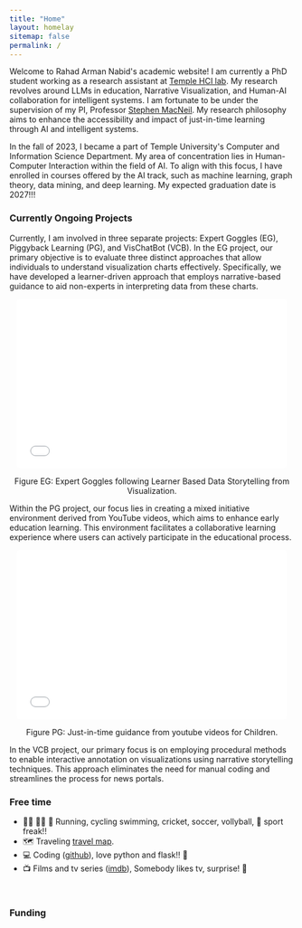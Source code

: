 ```yaml
---
title: "Home"
layout: homelay
sitemap: false
permalink: /
---
```


<style>
code {padding: 6px 8px; font-size: 90%;}
</style>

Welcome to Rahad Arman Nabid's academic website! I am currently a PhD student working as a research assistant at [Temple HCI lab](https://www.linkedin.com/company/temple-hci-lab/). My research revolves around LLMs in education, Narrative Visualization, and Human-AI collaboration for intelligent systems. I am fortunate to be under the supervision of my PI, Professor [Stephen MacNeil](http://stevemacn.github.io/). My research philosophy aims to enhance the accessibility and impact of just-in-time learning through AI and intelligent systems.  

In the fall of 2023, I became a part of Temple University's Computer and Information Science Department. My area of concentration lies in Human-Computer Interaction within the field of AI. To align with this focus, I have enrolled in courses offered by the AI track, such as machine learning, graph theory, data mining, and deep learning. My expected graduation date is 2027!!! 


### Currently Ongoing Projects 
Currently, I am involved in three separate projects: Expert Goggles (EG), Piggyback Learning (PG), and VisChatBot (VCB). In the EG project, our primary objective is to evaluate three distinct approaches that allow individuals to understand visualization charts effectively. Specifically, we have developed a learner-driven approach that employs narrative-based guidance to aid non-experts in interpreting data from these charts.


<div class="row" style="text-align:center">
  <iframe style="display:inline-block; border-radius: 5px; border:0px solid #FFF; width: 95%; height: 300px" src="/gifs/eg.gif" frameborder="0" allowfullscreen></iframe>

 Figure EG: Expert Goggles following Learner Based Data Storytelling from Visualization.
</div>

Within the PG project, our focus lies in creating a mixed initiative environment derived from YouTube videos, which aims to enhance early education learning. This environment facilitates a collaborative learning experience where users can actively participate in the educational process.

<div class="row" style="text-align:center">
  <iframe style="display:inline-block; border-radius: 5px; border:0px solid #FFF; width: 95%; height: 300px" src="/gifs/pg.gif" frameborder="0" allowfullscreen></iframe>

 Figure PG: Just-in-time guidance from youtube videos for Children.
</div>

In the VCB project, our primary focus is on employing procedural methods to enable interactive annotation on visualizations using narrative storytelling techniques. This approach eliminates the need for manual coding and streamlines the process for news portals.


### Free time
* 🏃‍♂ 🚴‍♂️ 🏏 Running, cycling swimming, cricket, soccer, vollyball,  😬 sport freak!!
* 🗺️ Traveling  [travel map](https://www.roadgoat.com/travelers/rahad-arman-nabid?share_map=City).
* 💻 Coding ([github](https://github.com/rahadarmannabid)), love python and flask!! 😬 
* 📺 Films and tv series ([imdb](https://www.imdb.com/user/ur104220825/ratings?ref_=nv_usr_rt_4)), Somebody likes tv, surprise! 😬

<br/>

<div class="well-md">
  <h3>Funding</h3>
   <!-- {% for funder in site.data.funders %}{% if funder.url %}<a href="{{funder.url}}" target="_blank"><img src='/images/logos/{{ funder.image }}' style='max-height: 70px; max-width: 170px;'/></a>{% else %}<img src='/images/logos/{{ funder.image }}' class='mycenter' style='max-height: 70px; max-width: 170px;'/>{% endif %}   {% endfor %} -->
</div>
